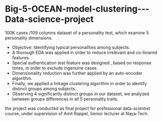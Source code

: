 # Big-5-OCEAN-model-clustering---Data-science-project

100K cases /109 columns dataset of a personality test, which examine 5 personality dimensions. 
 - Objective: Identifying typical personalities among subjects.
 - A thorough EDA was applied in order to reduce irrelevant and co-liniared features.
 - Special authentication test feature was designed , based on response times, in order to exclude ingenuine cases.
 - Dimensionality reduction was further applied by an auto-encoder algorithm. 
 - Finally, we applied a linkage clustering algorithm in order to identify distinct groups among subjects. 
 - Observing 4 significantly distinct groups in our dataset, we analyzed between groups differences in all 5 personality traits. 

the project was conducted as final project for professional data-scientist course, under supervision of Amit Rappel, Senior lecturer at Naya-Tech.

